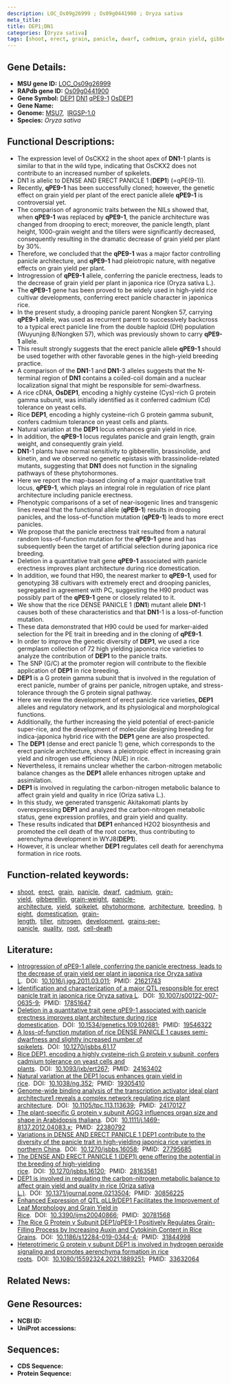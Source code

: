 ```yaml
---
description: LOC_Os09g26999 ; Os09g0441900 ; Oryza sativa
meta_title:
title: DEP1;DN1
categories: [Oryza sativa]
tags: [shoot, erect, grain, panicle, dwarf, cadmium, grain yield, gibberellin, grain weight, panicle architecture, yield, spikelet, phytohormone, architecture, breeding, height, domestication, grain length, tiller, nitrogen, development, grains per panicle, quality, root, cell death]
---
```


## Gene Details:
- **MSU gene ID:** [LOC_Os09g26999](http://rice.uga.edu/cgi-bin/ORF_infopage.cgi?orf=LOC_Os09g26999)  
- **RAPdb gene ID:** [Os09g0441900](https://rapdb.dna.affrc.go.jp/locus/?name=Os09g0441900)  
- **Gene Symbol:** <u>DEP1</u>&nbsp;<u>DN1</u>&nbsp;<u>qPE9-1</u>&nbsp;<u>OsDEP1</u>
- **Gene Name:**
- **Genome:**  [MSU7](http://rice.uga.edu/),&nbsp;&nbsp;[IRGSP-1.0](https://rapdb.dna.affrc.go.jp/download/irgsp1.html)
- **Species:** *Oryza sativa*

## Functional Descriptions:
   - The expression level of OsCKX2 in the shoot apex of **DN1**-1 plants is similar to that in the wild type, indicating that OsCKX2 does not contribute to an increased number of spikelets.
   - DN1 is allelic to DENSE AND ERECT PANICLE 1 (**DEP1**) (=qPE(9-1)).
   - Recently, **qPE9-1** has been successfully cloned; however, the genetic effect on grain yield per plant of the erect panicle allele **qPE9-1** is controversial yet.
   - The comparison of agronomic traits between the NILs showed that, when **qPE9-1** was replaced by **qPE9-1**, the panicle architecture was changed from drooping to erect; moreover, the panicle length, plant height, 1000-grain weight and the tillers were significantly decreased, consequently resulting in the dramatic decrease of grain yield per plant by 30%.
   - Therefore, we concluded that the **qPE9-1** was a major factor controlling panicle architecture, and **qPE9-1** had pleiotropic nature, with negative effects on grain yield per plant.
   - Introgression of **qPE9-1** allele, conferring the panicle erectness, leads to the decrease of grain yield per plant in japonica rice (Oryza sativa L.).
   - The **qPE9-1** gene has been proved to be widely used in high-yield rice cultivar developments, conferring erect panicle character in japonica rice.
   - In the present study, a drooping panicle parent Nongken 57, carrying **qPE9-1** allele, was used as recurrent parent to successively backcross to a typical erect panicle line from the double haploid (DH) population (Wuyunjing 8/Nongken 57), which was previously shown to carry **qPE9-1** allele.
   - This result strongly suggests that the erect panicle allele **qPE9-1** should be used together with other favorable genes in the high-yield breeding practice.
   - A comparison of the **DN1**-1 and **DN1**-3 alleles suggests that the N-terminal region of **DN1** contains a coiled-coil domain and a nuclear localization signal that might be responsible for semi-dwarfness.
   - A rice cDNA, **OsDEP1**, encoding a highly cysteine (Cys)-rich G protein gamma subunit, was initially identified as it conferred cadmium (Cd) tolerance on yeast cells.
   - Rice **DEP1**, encoding a highly cysteine-rich G protein gamma subunit, confers cadmium tolerance on yeast cells and plants.
   - Natural variation at the **DEP1** locus enhances grain yield in rice.
   - In addition, the **qPE9-1** locus regulates panicle and grain length, grain weight, and consequently grain yield.
   - **DN1**-1 plants have normal sensitivity to gibberellin, brassinolide, and kinetin, and we observed no genetic epistasis with brassinolide-related mutants, suggesting that **DN1** does not function in the signaling pathways of these phytohormones.
   - Here we report the map-based cloning of a major quantitative trait locus, **qPE9-1**, which plays an integral role in regulation of rice plant architecture including panicle erectness.
   - Phenotypic comparisons of a set of near-isogenic lines and transgenic lines reveal that the functional allele (**qPE9-1**) results in drooping panicles, and the loss-of-function mutation (**qPE9-1**) leads to more erect panicles.
   - We propose that the panicle erectness trait resulted from a natural random loss-of-function mutation for the **qPE9-1** gene and has subsequently been the target of artificial selection during japonica rice breeding.
   - Deletion in a quantitative trait gene **qPE9-1** associated with panicle erectness improves plant architecture during rice domestication.
   - In addition, we found that H90, the nearest marker to **qPE9-1**, used for genotyping 38 cultivars with extremely erect and drooping panicles, segregated in agreement with PC, suggesting the H90 product was possibly part of the **qPE9-1** gene or closely related to it.
   - We show that the rice DENSE PANICLE 1 (**DN1**) mutant allele **DN1**-1 causes both of these characteristics and that **DN1**-1 is a loss-of-function mutation.
   - These data demonstrated that H90 could be used for marker-aided selection for the PE trait in breeding and in the cloning of **qPE9-1**.
   - In order to improve the genetic diversity of **DEP1**, we used a rice germplasm collection of 72 high yielding japonica rice varieties to analyze the contribution of **DEP1** to the panicle traits.
   - The SNP (G/C) at the promoter region will contribute to the flexible application of **DEP1** in rice breeding.
   - **DEP1** is a G protein gamma subunit that is involved in the regulation of erect panicle, number of grains per panicle, nitrogen uptake, and stress-tolerance through the G protein signal pathway.
   - Here we review the development of erect panicle rice varieties, **DEP1** alleles and regulatory network, and its physiological and morphological functions.
   - Additionally, the further increasing the yield potential of erect-panicle super-rice, and the development of molecular designing breeding for indica-japonica hybrid rice with the **DEP1** gene are also prospected.
   - The **DEP1** (dense and erect panicle 1) gene, which corresponds to the erect panicle architecture, shows a pleiotropic effect in increasing grain yield and nitrogen use efficiency (NUE) in rice.
   - Nevertheless, it remains unclear whether the carbon-nitrogen metabolic balance changes as the **DEP1** allele enhances nitrogen uptake and assimilation.
   - **DEP1** is involved in regulating the carbon-nitrogen metabolic balance to affect grain yield and quality in rice (Oriza sativa L.).
   - In this study, we generated transgenic Akitakomati plants by overexpressing **DEP1** and analyzed the carbon-nitrogen metabolic status, gene expression profiles, and grain yield and quality.
   - These results indicated that **DEP1** enhanced H2O2 biosynthesis and promoted the cell death of the root cortex, thus contributing to aerenchyma development in WYJ8(**DEP1**).
   - However, it is unclear whether **DEP1** regulates cell death for aerenchyma formation in rice roots.

## Function-related keywords:
   - [shoot](/tags/shoot/),&nbsp;&nbsp;[erect](/tags/erect/),&nbsp;&nbsp;[grain](/tags/grain/),&nbsp;&nbsp;[panicle](/tags/panicle/),&nbsp;&nbsp;[dwarf](/tags/dwarf/),&nbsp;&nbsp;[cadmium](/tags/cadmium/),&nbsp;&nbsp;[grain-yield](/tags/grain-yield/),&nbsp;&nbsp;[gibberellin](/tags/gibberellin/),&nbsp;&nbsp;[grain-weight](/tags/grain-weight/),&nbsp;&nbsp;[panicle-architecture](/tags/panicle-architecture/),&nbsp;&nbsp;[yield](/tags/yield/),&nbsp;&nbsp;[spikelet](/tags/spikelet/),&nbsp;&nbsp;[phytohormone](/tags/phytohormone/),&nbsp;&nbsp;[architecture](/tags/architecture/),&nbsp;&nbsp;[breeding](/tags/breeding/),&nbsp;&nbsp;[height](/tags/height/),&nbsp;&nbsp;[domestication](/tags/domestication/),&nbsp;&nbsp;[grain-length](/tags/grain-length/),&nbsp;&nbsp;[tiller](/tags/tiller/),&nbsp;&nbsp;[nitrogen](/tags/nitrogen/),&nbsp;&nbsp;[development](/tags/development/),&nbsp;&nbsp;[grains-per-panicle](/tags/grains-per-panicle/),&nbsp;&nbsp;[quality](/tags/quality/),&nbsp;&nbsp;[root](/tags/root/),&nbsp;&nbsp;[cell-death](/tags/cell-death/)

## Literature:
   - [Introgression of qPE9-1 allele, conferring the panicle erectness, leads to the decrease of grain yield per plant in japonica rice Oryza sativa L](https://www.doi.org/10.1016/j.jgg.2011.03.011).&nbsp;&nbsp;DOI:&nbsp;&nbsp;[10.1016/j.jgg.2011.03.011](https://www.doi.org/10.1016/j.jgg.2011.03.011);&nbsp;&nbsp;PMID:&nbsp;&nbsp;[21621743](https://pubmed.ncbi.nlm.nih.gov/21621743/)
   - [Identification and characterization of a major QTL responsible for erect panicle trait in japonica rice Oryza sativa L](https://www.doi.org/10.1007/s00122-007-0635-9).&nbsp;&nbsp;DOI:&nbsp;&nbsp;[10.1007/s00122-007-0635-9](https://www.doi.org/10.1007/s00122-007-0635-9);&nbsp;&nbsp;PMID:&nbsp;&nbsp;[17851647](https://pubmed.ncbi.nlm.nih.gov/17851647/)
   - [Deletion in a quantitative trait gene qPE9-1 associated with panicle erectness improves plant architecture during rice domestication](https://www.doi.org/10.1534/genetics.109.102681).&nbsp;&nbsp;DOI:&nbsp;&nbsp;[10.1534/genetics.109.102681](https://www.doi.org/10.1534/genetics.109.102681);&nbsp;&nbsp;PMID:&nbsp;&nbsp;[19546322](https://pubmed.ncbi.nlm.nih.gov/19546322/)
   - [A loss-of-function mutation of rice DENSE PANICLE 1 causes semi-dwarfness and slightly increased number of spikelets](https://www.doi.org/10.1270/jsbbs.61.17).&nbsp;&nbsp;DOI:&nbsp;&nbsp;[10.1270/jsbbs.61.17](https://www.doi.org/10.1270/jsbbs.61.17)
   - [Rice DEP1, encoding a highly cysteine-rich G protein γ subunit, confers cadmium tolerance on yeast cells and plants](https://www.doi.org/10.1093/jxb/ert267).&nbsp;&nbsp;DOI:&nbsp;&nbsp;[10.1093/jxb/ert267](https://www.doi.org/10.1093/jxb/ert267);&nbsp;&nbsp;PMID:&nbsp;&nbsp;[24163402](https://pubmed.ncbi.nlm.nih.gov/24163402/)
   - [Natural variation at the DEP1 locus enhances grain yield in rice](https://www.doi.org/10.1038/ng.352).&nbsp;&nbsp;DOI:&nbsp;&nbsp;[10.1038/ng.352](https://www.doi.org/10.1038/ng.352);&nbsp;&nbsp;PMID:&nbsp;&nbsp;[19305410](https://pubmed.ncbi.nlm.nih.gov/19305410/)
   - [Genome-wide binding analysis of the transcription activator ideal plant architecture1 reveals a complex network regulating rice plant architecture](https://www.doi.org/10.1105/tpc.113.113639).&nbsp;&nbsp;DOI:&nbsp;&nbsp;[10.1105/tpc.113.113639](https://www.doi.org/10.1105/tpc.113.113639);&nbsp;&nbsp;PMID:&nbsp;&nbsp;[24170127](https://pubmed.ncbi.nlm.nih.gov/24170127/)
   - [The plant-specific G protein γ subunit AGG3 influences organ size and shape in Arabidopsis thaliana](https://www.doi.org/10.1111/j.1469-8137.2012.04083.x).&nbsp;&nbsp;DOI:&nbsp;&nbsp;[10.1111/j.1469-8137.2012.04083.x](https://www.doi.org/10.1111/j.1469-8137.2012.04083.x);&nbsp;&nbsp;PMID:&nbsp;&nbsp;[22380792](https://pubmed.ncbi.nlm.nih.gov/22380792/)
   - [Variations in DENSE AND ERECT PANICLE 1 DEP1 contribute to the diversity of the panicle trait in high-yielding japonica rice varieties in northern China](https://www.doi.org/10.1270/jsbbs.16058).&nbsp;&nbsp;DOI:&nbsp;&nbsp;[10.1270/jsbbs.16058](https://www.doi.org/10.1270/jsbbs.16058);&nbsp;&nbsp;PMID:&nbsp;&nbsp;[27795685](https://pubmed.ncbi.nlm.nih.gov/27795685/)
   - [The DENSE AND ERECT PANICLE 1 (DEP1) gene offering the potential in the breeding of high-yielding rice](https://www.doi.org/10.1270/jsbbs.16120).&nbsp;&nbsp;DOI:&nbsp;&nbsp;[10.1270/jsbbs.16120](https://www.doi.org/10.1270/jsbbs.16120);&nbsp;&nbsp;PMID:&nbsp;&nbsp;[28163581](https://pubmed.ncbi.nlm.nih.gov/28163581/)
   - [DEP1 is involved in regulating the carbon-nitrogen metabolic balance to affect grain yield and quality in rice (Oriza sativa L.)](https://www.doi.org/10.1371/journal.pone.0213504).&nbsp;&nbsp;DOI:&nbsp;&nbsp;[10.1371/journal.pone.0213504](https://www.doi.org/10.1371/journal.pone.0213504);&nbsp;&nbsp;PMID:&nbsp;&nbsp;[30856225](https://pubmed.ncbi.nlm.nih.gov/30856225/)
   - [Enhanced Expression of QTL qLL9/DEP1 Facilitates the Improvement of Leaf Morphology and Grain Yield in Rice](https://www.doi.org/10.3390/ijms20040866).&nbsp;&nbsp;DOI:&nbsp;&nbsp;[10.3390/ijms20040866](https://www.doi.org/10.3390/ijms20040866);&nbsp;&nbsp;PMID:&nbsp;&nbsp;[30781568](https://pubmed.ncbi.nlm.nih.gov/30781568/)
   - [The Rice G Protein γ Subunit DEP1/qPE9-1 Positively Regulates Grain-Filling Process by Increasing Auxin and Cytokinin Content in Rice Grains](https://www.doi.org/10.1186/s12284-019-0344-4).&nbsp;&nbsp;DOI:&nbsp;&nbsp;[10.1186/s12284-019-0344-4](https://www.doi.org/10.1186/s12284-019-0344-4);&nbsp;&nbsp;PMID:&nbsp;&nbsp;[31844998](https://pubmed.ncbi.nlm.nih.gov/31844998/)
   - [Heterotrimeric G protein γ subunit DEP1 is involved in hydrogen peroxide signaling and promotes aerenchyma formation in rice roots](https://www.doi.org/10.1080/15592324.2021.1889251).&nbsp;&nbsp;DOI:&nbsp;&nbsp;[10.1080/15592324.2021.1889251](https://www.doi.org/10.1080/15592324.2021.1889251);&nbsp;&nbsp;PMID:&nbsp;&nbsp;[33632064](https://pubmed.ncbi.nlm.nih.gov/33632064/)

## Related News:

## Gene Resources:
- **NCBI ID:**  []()
- **UniProt accessions:** [](https://www.uniprot.org/uniprotkb//entry)

## Sequences:
- **CDS Sequence:**
- **Protein Sequence:**
